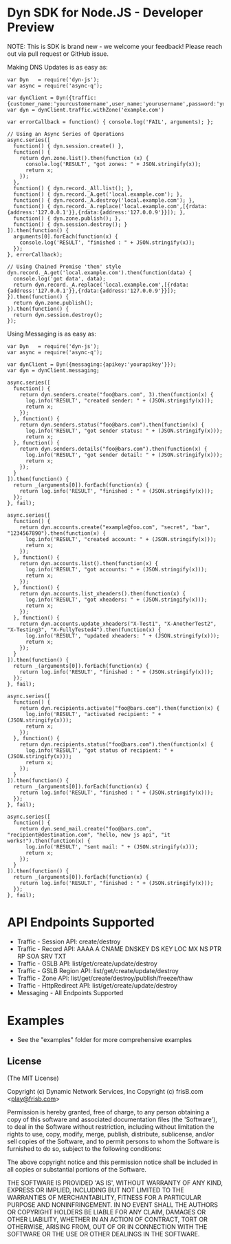 # Dyn SDK for Node.JS - Developer Preview

NOTE: This is SDK is brand new - we welcome your feedback! Please
reach out via pull request or GitHub issue.

Making DNS Updates is as easy as:

    var Dyn   = require('dyn-js');
    var async = require('async-q');

    var dynClient = Dyn({traffic:{customer_name:'yourcustomername',user_name:'yourusername',password:'yourpassword'}})
    var dyn = dynClient.traffic.withZone('example.com')

    var errorCallback = function() { console.log('FAIL', arguments); };

    // Using an Async Series of Operations
    async.series([
      function() { dyn.session.create() },
      function() {
        return dyn.zone.list().then(function (x) {
          console.log('RESULT', "got zones: " + JSON.stringify(x));
          return x;
        });
      },
      function() { dyn.record._All.list(); },
      function() { dyn.record._A.get('local.example.com'); },
      function() { dyn.record._A.destroy('local.example.com'); },
      function() { dyn.record._A.replace('local.example.com',[{rdata:{address:'127.0.0.1'}},{rdata:{address:'127.0.0.9'}}]); },
      function() { dyn.zone.publish(); },
      function() { dyn.session.destroy(); }
    ]).then(function() {
      arguments[0].forEach(function(x) {
        console.log('RESULT', "finished : " + JSON.stringify(x));
      });
    }, errorCallback);

    // Using Chained Promise 'then' style
    dyn.record._A.get('local.example.com').then(function(data) {
      console.log('got data', data);
      return dyn.record._A.replace('local.example.com',[{rdata:{address:'127.0.0.1'}},{rdata:{address:'127.0.0.9'}}]);
    }).then(function() {
      return dyn.zone.publish();
    }).then(function() {
      return dyn.session.destroy();
    });

Using Messaging is as easy as:

    var Dyn   = require('dyn-js');
    var async = require('async-q');

    var dynClient = Dyn({messaging:{apikey:'yourapikey'}});
    var dyn = dynClient.messaging;

    async.series([
      function() {
        return dyn.senders.create("foo@bars.com", 3).then(function(x) {
          log.info('RESULT', "created sender: " + (JSON.stringify(x)));
          return x;
        });
      }, function() {
        return dyn.senders.status("foo@bars.com").then(function(x) {
          log.info('RESULT', "got sender status: " + (JSON.stringify(x)));
          return x;
      }, function() {
        return dyn.senders.details("foo@bars.com").then(function(x) {
          log.info('RESULT', "got sender detail: " + (JSON.stringify(x)));
          return x;
        });
      }
    ]).then(function() {
      return _(arguments[0]).forEach(function(x) {
        return log.info('RESULT', "finished : " + (JSON.stringify(x)));
      });
    }, fail);
    
    async.series([
      function() {
        return dyn.accounts.create("example@foo.com", "secret", "bar", "1234567890").then(function(x) {
          log.info('RESULT', "created account: " + (JSON.stringify(x)));
          return x;
        });
      }, function() {
        return dyn.accounts.list().then(function(x) {
          log.info('RESULT', "got accounts: " + (JSON.stringify(x)));
          return x;
        });
      }, function() {
        return dyn.accounts.list_xheaders().then(function(x) {
          log.info('RESULT', "got xheaders: " + (JSON.stringify(x)));
          return x;
        });
      }, function() {
        return dyn.accounts.update_xheaders("X-Test1", "X-AnotherTest2", "X-Testing3", "X-FullyTested4").then(function(x) {
          log.info('RESULT', "updated xheaders: " + (JSON.stringify(x)));
          return x;
        });
      }
    ]).then(function() {
      return _(arguments[0]).forEach(function(x) {
        return log.info('RESULT', "finished : " + (JSON.stringify(x)));
      });
    }, fail);
    
    async.series([
      function() {
        return dyn.recipients.activate("foo@bars.com").then(function(x) {
          log.info('RESULT', "activated recipient: " + (JSON.stringify(x)));
          return x;
        });
      }, function() {
        return dyn.recipients.status("foo@bars.com").then(function(x) {
          log.info('RESULT', "got status of recipient: " + (JSON.stringify(x)));
          return x;
        });
      }
    ]).then(function() {
      return _(arguments[0]).forEach(function(x) {
        return log.info('RESULT', "finished : " + (JSON.stringify(x)));
      });
    }, fail);
    
    async.series([
      function() {
        return dyn.send_mail.create("foo@bars.com", "recipient@destination.com", "hello, new js api", "it works!").then(function(x) {
          log.info('RESULT', "sent mail: " + (JSON.stringify(x)));
          return x;
        });
      }
    ]).then(function() {
      return _(arguments[0]).forEach(function(x) {
        return log.info('RESULT', "finished : " + (JSON.stringify(x)));
      });
    }, fail);

# API Endpoints Supported

* Traffic - Session API: create/destroy
* Traffic - Record API: AAAA A CNAME DNSKEY DS KEY LOC MX NS PTR RP SOA SRV TXT
* Traffic - GSLB API: list/get/create/update/destroy
* Traffic - GSLB Region API: list/get/create/update/destroy
* Traffic - Zone API: list/get/create/destroy/publish/freeze/thaw
* Traffic - HttpRedirect API: list/get/create/update/destroy
* Messaging - All Endpoints Supported

# Examples

* See the "examples" folder for more comprehensive examples

## License

(The MIT License)

Copyright (c) Dynamic Network Services, Inc
Copyright (c) frisB.com &lt;play@frisb.com&gt;

Permission is hereby granted, free of charge, to any person obtaining
a copy of this software and associated documentation files (the
'Software'), to deal in the Software without restriction, including
without limitation the rights to use, copy, modify, merge, publish,
distribute, sublicense, and/or sell copies of the Software, and to
permit persons to whom the Software is furnished to do so, subject to
the following conditions:

The above copyright notice and this permission notice shall be
included in all copies or substantial portions of the Software.

THE SOFTWARE IS PROVIDED 'AS IS', WITHOUT WARRANTY OF ANY KIND,
EXPRESS OR IMPLIED, INCLUDING BUT NOT LIMITED TO THE WARRANTIES OF
MERCHANTABILITY, FITNESS FOR A PARTICULAR PURPOSE AND NONINFRINGEMENT.
IN NO EVENT SHALL THE AUTHORS OR COPYRIGHT HOLDERS BE LIABLE FOR ANY
CLAIM, DAMAGES OR OTHER LIABILITY, WHETHER IN AN ACTION OF CONTRACT,
TORT OR OTHERWISE, ARISING FROM, OUT OF OR IN CONNECTION WITH THE
SOFTWARE OR THE USE OR OTHER DEALINGS IN THE SOFTWARE.
